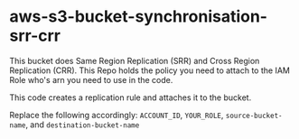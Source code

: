 # aws-s3-bucket-synchronisation-srr-crr

This bucket does Same Region Replication (SRR) and Cross Region Replication (CRR).
This Repo holds the policy you need to attach to the IAM Role who's arn you need to use in the code.

This code creates a replication rule and attaches it to the bucket.

Replace the following accordingly: <code>ACCOUNT_ID</code>, <code>YOUR_ROLE</code>, <code>source-bucket-name</code>, and <code>destination-bucket-name</code>
